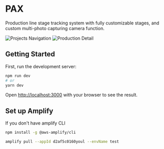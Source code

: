 # PAX

Production line stage tracking system with fully customizable stages, and custom multi-photo capturing camera function.


![Projects Navigation](https://d3ravv9wb5onxl.cloudfront.net/projects.gif)
![Production Detail](https://d3ravv9wb5onxl.cloudfront.net/product.gif)


## Getting Started

First, run the development server:

```bash
npm run dev
# or
yarn dev
```

Open [http://localhost:3000](http://localhost:3000) with your browser to see the result.

## Set up Amplify

If you don't have amplify CLI

```bash
npm install -g @aws-amplify/cli
```

```bash
amplify pull --appId d2af5c0160youl --envName test
```
